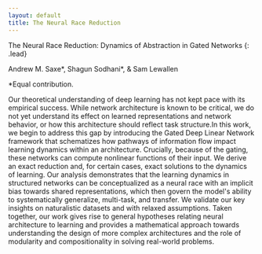```yaml
---
layout: default
title: The Neural Race Reduction
---
```


The Neural Race Reduction: Dynamics of Abstraction in Gated Networks
{: .lead}

Andrew M. Saxe\*, Shagun Sodhani\*, & Sam Lewallen

*Equal contribution.

Our theoretical understanding of deep learning has not kept pace with its empirical success. While network architecture is known to be critical, we do not yet understand its effect on learned representations and network behavior, or how this architecture should reflect task structure.In this work, we begin to address this gap by introducing the Gated Deep Linear Network framework that schematizes how pathways of information flow impact learning dynamics within an architecture. Crucially, because of the gating, these networks can compute nonlinear functions of their input. We derive an exact reduction and, for certain cases, exact solutions to the dynamics of learning. Our analysis demonstrates that the learning dynamics in structured networks can be conceptualized as a neural race with an implicit bias towards shared representations, which then govern the model's ability to systematically generalize, multi-task, and transfer. We validate our key insights on naturalistic datasets and with relaxed assumptions. Taken together, our work gives rise to general hypotheses relating neural architecture to learning and provides a mathematical approach towards understanding the design of more complex architectures and the role of modularity and compositionality in solving real-world problems. 